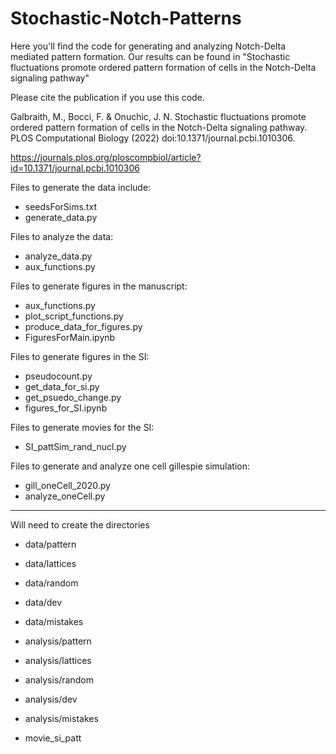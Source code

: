# Stochastic-Notch-Patterns
Here you'll find the code for generating and analyzing Notch-Delta mediated pattern formation. Our results can be found in "Stochastic fluctuations promote ordered pattern formation of cells in the Notch-Delta signaling pathway"

Please cite the publication if you use this code. 

Galbraith, M., Bocci, F. & Onuchic, J. N. Stochastic fluctuations promote ordered pattern formation of cells in the Notch-Delta signaling pathway. PLOS Computational Biology (2022) doi:10.1371/journal.pcbi.1010306.
  
https://journals.plos.org/ploscompbiol/article?id=10.1371/journal.pcbi.1010306


Files to generate the data include:

+ seedsForSims.txt
+ generate_data.py


Files to analyze the data:

+ analyze_data.py
+ aux_functions.py


Files to generate figures in the manuscript:

+ aux_functions.py
+ plot_script_functions.py
+ produce_data_for_figures.py
+ FiguresForMain.ipynb


Files to generate figures in the SI:

+ pseudocount.py
+ get_data_for_si.py
+ get_psuedo_change.py
+ figures_for_SI.ipynb

Files to generate movies for the SI:

+ SI_pattSim_rand_nucl.py

Files to generate and analyze one cell gillespie simulation:

+ gill_oneCell_2020.py
+ analyze_oneCell.py 

---
Will need to create the directories 

+ data/pattern
+ data/lattices
+ data/random
+ data/dev
+ data/mistakes


+ analysis/pattern
+ analysis/lattices
+ analysis/random
+ analysis/dev
+ analysis/mistakes


+ movie_si_patt
